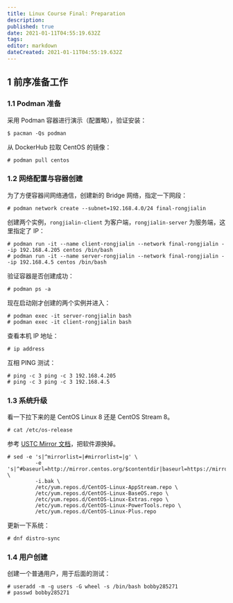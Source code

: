 ```yaml
---
title: Linux Course Final: Preparation
description: 
published: true
date: 2021-01-11T04:55:19.632Z
tags: 
editor: markdown
dateCreated: 2021-01-11T04:55:19.632Z
---
```


## 1 前序准备工作

### 1.1 Podman 准备

采用 Podman 容器进行演示（配置略），验证安装：

```
$ pacman -Qs podman
```

从 DockerHub 拉取 CentOS 的镜像：

```
# podman pull centos
```

### 1.2 网络配置与容器创建

为了方便容器间网络通信，创建新的 Bridge 网络，指定一下网段：

```
# podman network create --subnet=192.168.4.0/24 final-rongjialin
```

创建两个实例，`rongjialin-client`  为客户端，`rongjialin-server` 为服务端，这里指定了 IP：

```
# podman run -it --name client-rongjialin --network final-rongjialin --ip 192.168.4.205 centos /bin/bash
# podman run -it --name server-rongjialin --network final-rongjialin --ip 192.168.4.5 centos /bin/bash
```

验证容器是否创建成功：

```
# podman ps -a
```

现在启动刚才创建的两个实例并进入：

```
# podman exec -it server-rongjialin bash
# podman exec -it client-rongjialin bash
```

查看本机 IP 地址：

```
# ip address
```

互相 PING 测试：

```
# ping -c 3 ping -c 3 192.168.4.205
# ping -c 3 ping -c 3 192.168.4.5
```

### 1.3 系统升级

看一下拉下来的是 CentOS Linux 8 还是 CentOS Stream 8。

```
# cat /etc/os-release
```

参考 [USTC Mirror 文档](https://mirrors.ustc.edu.cn/help/centos.html)，把软件源换掉。

```
# sed -e 's|^mirrorlist=|#mirrorlist=|g' \
         -e 's|^#baseurl=http://mirror.centos.org/$contentdir|baseurl=https://mirrors.ustc.edu.cn/centos|g' \
         -i.bak \
         /etc/yum.repos.d/CentOS-Linux-AppStream.repo \
         /etc/yum.repos.d/CentOS-Linux-BaseOS.repo \
         /etc/yum.repos.d/CentOS-Linux-Extras.repo \
         /etc/yum.repos.d/CentOS-Linux-PowerTools.repo \
         /etc/yum.repos.d/CentOS-Linux-Plus.repo
```

更新一下系统：

```
# dnf distro-sync
```

### 1.4 用户创建

创建一个普通用户，用于后面的测试：

```
# useradd -m -g users -G wheel -s /bin/bash bobby285271
# passwd bobby285271
```
